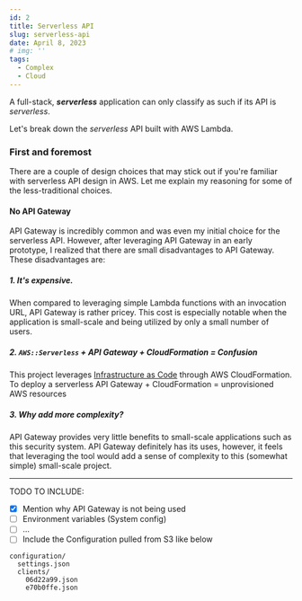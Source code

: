 ```yaml
---
id: 2
title: Serverless API
slug: serverless-api
date: April 8, 2023
# img: ''
tags: 
  - Complex
  - Cloud
---
```


A full-stack, ***serverless*** application can only classify as such if its API is *serverless*.

Let's break down the *serverless* API built with AWS Lambda.

<!--more-->

### First and foremost
There are a couple of design choices that may stick out if you're familiar with serverless API design in AWS. Let me explain my reasoning for some of the less-traditional choices. 

#### No API Gateway
API Gateway is incredibly common and was even my initial choice for the serverless API. However, after leveraging API Gateway in an early prototype, I realized that there are small disadvantages to API Gateway. These disadvantages are:

##### 1. It's expensive.
When compared to leveraging simple Lambda functions with an invocation URL, API Gateway is rather pricey. This cost is especially notable when the application is small-scale and being utilized by only a small number of users.

##### 2. `AWS::Serverless` + API Gateway + CloudFormation = Confusion
This project leverages [Infrastructure as Code](/cloud/infrastructure-as-code)  through AWS CloudFormation. To deploy a serverless
API Gateway + CloudFormation = unprovisioned AWS resources

##### 3. Why add more complexity?
API Gateway provides very little benefits to small-scale applications such as this security system. API Gateway definitely has its uses, however, it feels that leveraging the tool would add a sense of complexity to this (somewhat simple) small-scale project.

---

TODO
TO INCLUDE:

- [x] Mention why API Gateway is not being used
- [ ] Environment variables (System config)
- [ ] ...
- [ ] Include the Configuration pulled from S3 like below
```text
configuration/
  settings.json
  clients/
    06d22a99.json
    e70b0ffe.json
```
